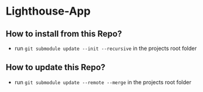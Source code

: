 # Lighthouse-App

## How to install from this Repo?
- run `git submodule update --init --recursive` in the projects root folder

## How to update this Repo?
- run `git submodule update --remote --merge` in the projects root folder
